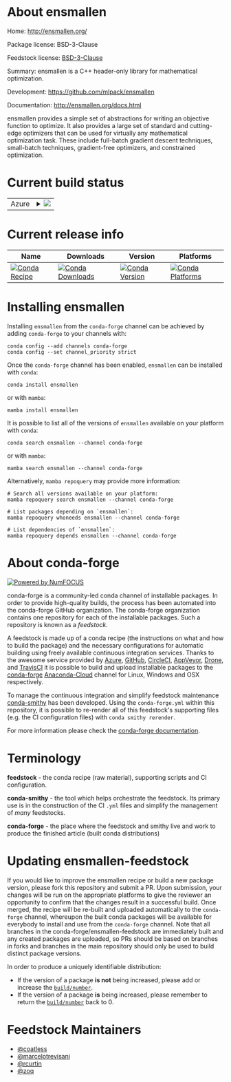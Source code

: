 About ensmallen
===============

Home: http://ensmallen.org/

Package license: BSD-3-Clause

Feedstock license: [BSD-3-Clause](https://github.com/conda-forge/ensmallen-feedstock/blob/main/LICENSE.txt)

Summary: ensmallen is a C++ header-only library for mathematical optimization.

Development: https://github.com/mlpack/ensmallen

Documentation: http://ensmallen.org/docs.html

ensmallen provides a simple set of abstractions for writing an objective
function to optimize. It     also provides a large set of standard and
cutting-edge optimizers that can be used for virtually any mathematical
optimization task. These include full-batch gradient descent techniques,
small-batch techniques, gradient-free optimizers, and constrained optimization.


Current build status
====================


<table>
    
  <tr>
    <td>Azure</td>
    <td>
      <details>
        <summary>
          <a href="https://dev.azure.com/conda-forge/feedstock-builds/_build/latest?definitionId=6516&branchName=main">
            <img src="https://dev.azure.com/conda-forge/feedstock-builds/_apis/build/status/ensmallen-feedstock?branchName=main">
          </a>
        </summary>
        <table>
          <thead><tr><th>Variant</th><th>Status</th></tr></thead>
          <tbody><tr>
              <td>linux_64</td>
              <td>
                <a href="https://dev.azure.com/conda-forge/feedstock-builds/_build/latest?definitionId=6516&branchName=main">
                  <img src="https://dev.azure.com/conda-forge/feedstock-builds/_apis/build/status/ensmallen-feedstock?branchName=main&jobName=linux&configuration=linux_64_" alt="variant">
                </a>
              </td>
            </tr><tr>
              <td>osx_64</td>
              <td>
                <a href="https://dev.azure.com/conda-forge/feedstock-builds/_build/latest?definitionId=6516&branchName=main">
                  <img src="https://dev.azure.com/conda-forge/feedstock-builds/_apis/build/status/ensmallen-feedstock?branchName=main&jobName=osx&configuration=osx_64_" alt="variant">
                </a>
              </td>
            </tr><tr>
              <td>win_64</td>
              <td>
                <a href="https://dev.azure.com/conda-forge/feedstock-builds/_build/latest?definitionId=6516&branchName=main">
                  <img src="https://dev.azure.com/conda-forge/feedstock-builds/_apis/build/status/ensmallen-feedstock?branchName=main&jobName=win&configuration=win_64_" alt="variant">
                </a>
              </td>
            </tr>
          </tbody>
        </table>
      </details>
    </td>
  </tr>
</table>

Current release info
====================

| Name | Downloads | Version | Platforms |
| --- | --- | --- | --- |
| [![Conda Recipe](https://img.shields.io/badge/recipe-ensmallen-green.svg)](https://anaconda.org/conda-forge/ensmallen) | [![Conda Downloads](https://img.shields.io/conda/dn/conda-forge/ensmallen.svg)](https://anaconda.org/conda-forge/ensmallen) | [![Conda Version](https://img.shields.io/conda/vn/conda-forge/ensmallen.svg)](https://anaconda.org/conda-forge/ensmallen) | [![Conda Platforms](https://img.shields.io/conda/pn/conda-forge/ensmallen.svg)](https://anaconda.org/conda-forge/ensmallen) |

Installing ensmallen
====================

Installing `ensmallen` from the `conda-forge` channel can be achieved by adding `conda-forge` to your channels with:

```
conda config --add channels conda-forge
conda config --set channel_priority strict
```

Once the `conda-forge` channel has been enabled, `ensmallen` can be installed with `conda`:

```
conda install ensmallen
```

or with `mamba`:

```
mamba install ensmallen
```

It is possible to list all of the versions of `ensmallen` available on your platform with `conda`:

```
conda search ensmallen --channel conda-forge
```

or with `mamba`:

```
mamba search ensmallen --channel conda-forge
```

Alternatively, `mamba repoquery` may provide more information:

```
# Search all versions available on your platform:
mamba repoquery search ensmallen --channel conda-forge

# List packages depending on `ensmallen`:
mamba repoquery whoneeds ensmallen --channel conda-forge

# List dependencies of `ensmallen`:
mamba repoquery depends ensmallen --channel conda-forge
```


About conda-forge
=================

[![Powered by
NumFOCUS](https://img.shields.io/badge/powered%20by-NumFOCUS-orange.svg?style=flat&colorA=E1523D&colorB=007D8A)](https://numfocus.org)

conda-forge is a community-led conda channel of installable packages.
In order to provide high-quality builds, the process has been automated into the
conda-forge GitHub organization. The conda-forge organization contains one repository
for each of the installable packages. Such a repository is known as a *feedstock*.

A feedstock is made up of a conda recipe (the instructions on what and how to build
the package) and the necessary configurations for automatic building using freely
available continuous integration services. Thanks to the awesome service provided by
[Azure](https://azure.microsoft.com/en-us/services/devops/), [GitHub](https://github.com/),
[CircleCI](https://circleci.com/), [AppVeyor](https://www.appveyor.com/),
[Drone](https://cloud.drone.io/welcome), and [TravisCI](https://travis-ci.com/)
it is possible to build and upload installable packages to the
[conda-forge](https://anaconda.org/conda-forge) [Anaconda-Cloud](https://anaconda.org/)
channel for Linux, Windows and OSX respectively.

To manage the continuous integration and simplify feedstock maintenance
[conda-smithy](https://github.com/conda-forge/conda-smithy) has been developed.
Using the ``conda-forge.yml`` within this repository, it is possible to re-render all of
this feedstock's supporting files (e.g. the CI configuration files) with ``conda smithy rerender``.

For more information please check the [conda-forge documentation](https://conda-forge.org/docs/).

Terminology
===========

**feedstock** - the conda recipe (raw material), supporting scripts and CI configuration.

**conda-smithy** - the tool which helps orchestrate the feedstock.
                   Its primary use is in the construction of the CI ``.yml`` files
                   and simplify the management of *many* feedstocks.

**conda-forge** - the place where the feedstock and smithy live and work to
                  produce the finished article (built conda distributions)


Updating ensmallen-feedstock
============================

If you would like to improve the ensmallen recipe or build a new
package version, please fork this repository and submit a PR. Upon submission,
your changes will be run on the appropriate platforms to give the reviewer an
opportunity to confirm that the changes result in a successful build. Once
merged, the recipe will be re-built and uploaded automatically to the
`conda-forge` channel, whereupon the built conda packages will be available for
everybody to install and use from the `conda-forge` channel.
Note that all branches in the conda-forge/ensmallen-feedstock are
immediately built and any created packages are uploaded, so PRs should be based
on branches in forks and branches in the main repository should only be used to
build distinct package versions.

In order to produce a uniquely identifiable distribution:
 * If the version of a package **is not** being increased, please add or increase
   the [``build/number``](https://docs.conda.io/projects/conda-build/en/latest/resources/define-metadata.html#build-number-and-string).
 * If the version of a package **is** being increased, please remember to return
   the [``build/number``](https://docs.conda.io/projects/conda-build/en/latest/resources/define-metadata.html#build-number-and-string)
   back to 0.

Feedstock Maintainers
=====================

* [@coatless](https://github.com/coatless/)
* [@marcelotrevisani](https://github.com/marcelotrevisani/)
* [@rcurtin](https://github.com/rcurtin/)
* [@zoq](https://github.com/zoq/)


